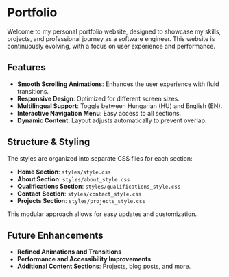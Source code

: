 
# Portfolio

Welcome to my personal portfolio website, designed to showcase my skills, projects, and professional journey as a software engineer. This website is continuously evolving, with a focus on user experience and performance.

## Features

- **Smooth Scrolling Animations**: Enhances the user experience with fluid transitions.
- **Responsive Design**: Optimized for different screen sizes.
- **Multilingual Support**: Toggle between Hungarian (HU) and English (EN).
- **Interactive Navigation Menu**: Easy access to all sections.
- **Dynamic Content**: Layout adjusts automatically to prevent overlap.

## Structure & Styling

The styles are organized into separate CSS files for each section:

- **Home Section**: `styles/style.css`
- **About Section**: `styles/about_style.css`
- **Qualifications Section**: `styles/qualifications_style.css`
- **Contact Section**: `styles/contact_style.css`
- **Projects Section**: `styles/projects_style.css`

This modular approach allows for easy updates and customization.

## Future Enhancements

- **Refined Animations and Transitions**
- **Performance and Accessibility Improvements**
- **Additional Content Sections**: Projects, blog posts, and more.
